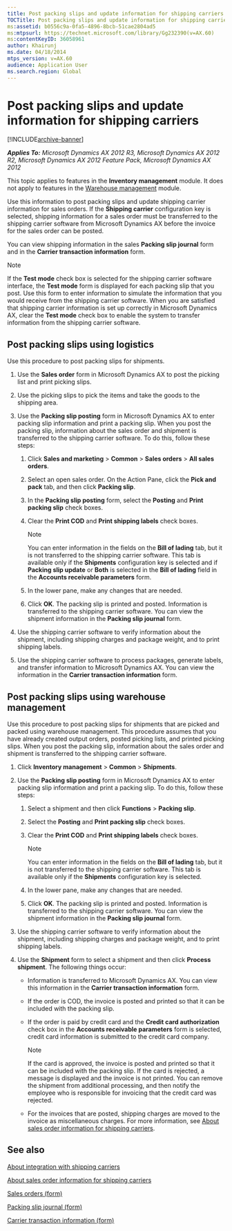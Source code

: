 ```yaml
---
title: Post packing slips and update information for shipping carriers
TOCTitle: Post packing slips and update information for shipping carriers
ms:assetid: b0556c9a-0fa5-4896-8bcb-51cae2804ad5
ms:mtpsurl: https://technet.microsoft.com/library/Gg232390(v=AX.60)
ms:contentKeyID: 36058961
author: Khairunj
ms.date: 04/18/2014
mtps_version: v=AX.60
audience: Application User
ms.search.region: Global
---
```


# Post packing slips and update information for shipping carriers 


[!INCLUDE[archive-banner](includes/archive-banner.md)]


_**Applies To:** Microsoft Dynamics AX 2012 R3, Microsoft Dynamics AX 2012 R2, Microsoft Dynamics AX 2012 Feature Pack, Microsoft Dynamics AX 2012_

This topic applies to features in the **Inventory management** module. It does not apply to features in the [Warehouse management](warehouse-management.md) module.

Use this information to post packing slips and update shipping carrier information for sales orders. If the **Shipping carrier** configuration key is selected, shipping information for a sales order must be transferred to the shipping carrier software from Microsoft Dynamics AX before the invoice for the sales order can be posted.

You can view shipping information in the sales **Packing slip journal** form and in the **Carrier transaction information** form.


> [!NOTE]
> <P>If the <STRONG>Test mode</STRONG> check box is selected for the shipping carrier software interface, the <STRONG>Test mode</STRONG> form is displayed for each packing slip that you post. Use this form to enter information to simulate the information that you would receive from the shipping carrier software. When you are satisfied that shipping carrier information is set up correctly in Microsoft Dynamics AX, clear the <STRONG>Test mode</STRONG> check box to enable the system to transfer information from the shipping carrier software.</P>



## Post packing slips using logistics

Use this procedure to post packing slips for shipments.

1.  Use the **Sales order** form in Microsoft Dynamics AX to post the picking list and print picking slips.

2.  Use the picking slips to pick the items and take the goods to the shipping area.

3.  Use the **Packing slip posting** form in Microsoft Dynamics AX to enter packing slip information and print a packing slip. When you post the packing slip, information about the sales order and shipment is transferred to the shipping carrier software. To do this, follow these steps:
    
    1.  Click **Sales and marketing** \> **Common** \> **Sales orders** \> **All sales orders**.
    
    2.  Select an open sales order. On the Action Pane, click the **Pick and pack** tab, and then click **Packing slip**.
    
    3.  In the **Packing slip posting** form, select the **Posting** and **Print packing slip** check boxes.
    
    4.  Clear the **Print COD** and **Print shipping labels** check boxes.
        

        > [!NOTE]
        > <P>You can enter information in the fields on the <STRONG>Bill of lading</STRONG> tab, but it is not transferred to the shipping carrier software. This tab is available only if the <STRONG>Shipments</STRONG> configuration key is selected and if <STRONG>Packing slip update</STRONG> or <STRONG>Both</STRONG> is selected in the <STRONG>Bill of lading</STRONG> field in the <STRONG>Accounts receivable parameters</STRONG> form.</P>

    
    5.  In the lower pane, make any changes that are needed.
    
    6.  Click **OK**. The packing slip is printed and posted. Information is transferred to the shipping carrier software. You can view the shipment information in the **Packing slip journal** form.

4.  Use the shipping carrier software to verify information about the shipment, including shipping charges and package weight, and to print shipping labels.

5.  Use the shipping carrier software to process packages, generate labels, and transfer information to Microsoft Dynamics AX. You can view the information in the **Carrier transaction information** form.

## Post packing slips using warehouse management

Use this procedure to post packing slips for shipments that are picked and packed using warehouse management. This procedure assumes that you have already created output orders, posted picking lists, and printed picking slips. When you post the packing slip, information about the sales order and shipment is transferred to the shipping carrier software.

1.  Click **Inventory management** \> **Common** \> **Shipments**.

2.  Use the **Packing slip posting** form in Microsoft Dynamics AX to enter packing slip information and print a packing slip. To do this, follow these steps:
    
    1.  Select a shipment and then click **Functions** \> **Packing slip**.
    
    2.  Select the **Posting** and **Print packing slip** check boxes.
    
    3.  Clear the **Print COD** and **Print shipping labels** check boxes.
        

        > [!NOTE]
        > <P>You can enter information in the fields on the <STRONG>Bill of lading</STRONG> tab, but it is not transferred to the shipping carrier software. This tab is available only if the <STRONG>Shipments</STRONG> configuration key is selected.</P>

    
    4.  In the lower pane, make any changes that are needed.
    
    5.  Click **OK**. The packing slip is printed and posted. Information is transferred to the shipping carrier software. You can view the shipment information in the **Packing slip journal** form.

3.  Use the shipping carrier software to verify information about the shipment, including shipping charges and package weight, and to print shipping labels.

4.  Use the **Shipment** form to select a shipment and then click **Process shipment**. The following things occur:
    
      - Information is transferred to Microsoft Dynamics AX. You can view this information in the **Carrier transaction information** form.
    
      - If the order is COD, the invoice is posted and printed so that it can be included with the packing slip.
    
      - If the order is paid by credit card and the **Credit card authorization** check box in the **Accounts receivable parameters** form is selected, credit card information is submitted to the credit card company.
        

        > [!NOTE]
        > <P>If the card is approved, the invoice is posted and printed so that it can be included with the packing slip. If the card is rejected, a message is displayed and the invoice is not printed. You can remove the shipment from additional processing, and then notify the employee who is responsible for invoicing that the credit card was rejected.</P>

    
      - For the invoices that are posted, shipping charges are moved to the invoice as miscellaneous charges. For more information, see [About sales order information for shipping carriers](about-sales-order-information-for-shipping-carriers.md).

## See also

[About integration with shipping carriers](about-integration-with-shipping-carriers.md)

[About sales order information for shipping carriers](about-sales-order-information-for-shipping-carriers.md)

[Sales orders (form)](https://technet.microsoft.com/library/aa585863\(v=ax.60\))

[Packing slip journal (form)](https://technet.microsoft.com/library/aa548967\(v=ax.60\))

[Carrier transaction information (form)](https://technet.microsoft.com/library/hh209503\(v=ax.60\))

  


